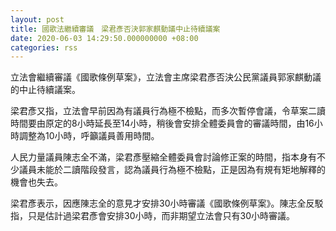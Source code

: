 ```yaml
---
layout: post
title: 國歌法繼續審議　梁君彥否決郭家麒動議中止待續議案
date: 2020-06-03 14:29:50.000000000 +08:00
categories: rss
---
```


立法會繼續審議《國歌條例草案》，立法會主席梁君彥否決公民黨議員郭家麒動議的中止待續議案。

梁君彥又指，立法會早前因為有議員行為極不檢點，而多次暫停會議，令草案二讀時間要由原定的8小時延長至14小時，稍後會安排全體委員會的審議時間，由16小時調整為10小時，呼籲議員善用時間。

人民力量議員陳志全不滿，梁君彥壓縮全體委員會討論修正案的時間，指本身有不少議員未能於二讀階段發言，認為議員行為極不檢點，正是因為有規有矩地解釋的機會也失去。

梁君彥表示，因應陳志全的意見才安排30小時審議《國歌條例草案》。陳志全反駁指，只是估計過梁君彥會安排30小時，而非期望立法會只有30小時審議。
